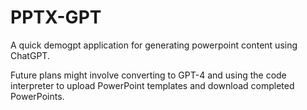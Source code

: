 # PPTX-GPT
A quick demogpt application for generating powerpoint content using ChatGPT.

Future plans might involve converting to GPT-4 and using the code interpreter to upload PowerPoint templates and download completed PowerPoints.

